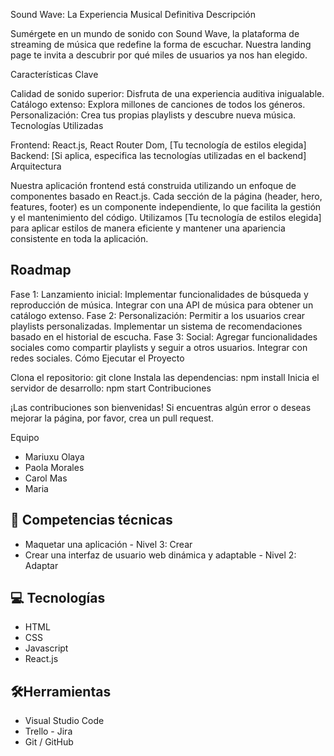 
Sound Wave: La Experiencia Musical Definitiva
Descripción

Sumérgete en un mundo de sonido con Sound Wave, la plataforma de streaming de música que redefine la forma de escuchar. Nuestra landing page te invita a descubrir por qué miles de usuarios ya nos han elegido.

Características Clave

Calidad de sonido superior: Disfruta de una experiencia auditiva inigualable.
Catálogo extenso: Explora millones de canciones de todos los géneros.
Personalización: Crea tus propias playlists y descubre nueva música.
Tecnologías Utilizadas

Frontend: React.js, React Router Dom, [Tu tecnología de estilos elegida]
Backend: [Si aplica, especifica las tecnologías utilizadas en el backend]
Arquitectura

Nuestra aplicación frontend está construida utilizando un enfoque de componentes basado en React.js. Cada sección de la página (header, hero, features, footer) es un componente independiente, lo que facilita la gestión y el mantenimiento del código. Utilizamos [Tu tecnología de estilos elegida] para aplicar estilos de manera eficiente y mantener una apariencia consistente en toda la aplicación.

##  Roadmap

Fase 1: Lanzamiento inicial:
Implementar funcionalidades de búsqueda y reproducción de música.
Integrar con una API de música para obtener un catálogo extenso.
Fase 2: Personalización:
Permitir a los usuarios crear playlists personalizadas.
Implementar un sistema de recomendaciones basado en el historial de escucha.
Fase 3: Social:
Agregar funcionalidades sociales como compartir playlists y seguir a otros usuarios.
Integrar con redes sociales.
Cómo Ejecutar el Proyecto

Clona el repositorio: git clone <url-del-repositorio>
Instala las dependencias: npm install
Inicia el servidor de desarrollo: npm start
Contribuciones

¡Las contribuciones son bienvenidas! Si encuentras algún error o deseas mejorar la página, por favor, crea un pull request.


Equipo

- Mariuxu Olaya
- Paola Morales
- Carol Mas
- Maria

## 📓 Competencias técnicas

- Maquetar una aplicación - Nivel 3: Crear
- Crear una interfaz de usuario web dinámica y adaptable - Nivel 2: Adaptar

## 💻 Tecnologías

- HTML
- CSS
- Javascript
- React.js

## 🛠Herramientas

- Visual Studio Code
- Trello - Jira
- Git / GitHub
